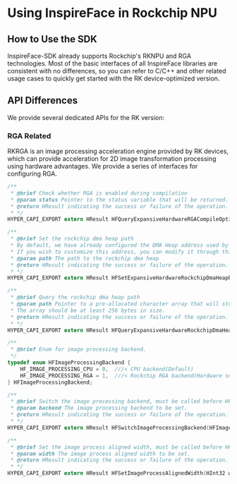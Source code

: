 # Using InspireFace in Rockchip NPU

## How to Use the SDK

InspireFace-SDK already supports Rockchip's RKNPU and RGA technologies. Most of the basic interfaces of all InspireFace libraries are consistent with no differences, so you can refer to C/C++ and other related usage cases to quickly get started with the RK device-optimized version.

## API Differences

We provide several dedicated APIs for the RK version:

### RGA Related

RKRGA is an image processing acceleration engine provided by RK devices, which can provide acceleration for 2D image transformation processing using hardware advantages. We provide a series of interfaces for configuring RGA.

```c
/**
 * @brief Check whether RGA is enabled during compilation
 * @param status Pointer to the status variable that will be returned.
 * @return HResult indicating the success or failure of the operation.
 * */
HYPER_CAPI_EXPORT extern HResult HFQueryExpansiveHardwareRGACompileOption(HPInt32 enable);

/**
 * @brief Set the rockchip dma heap path
 * By default, we have already configured the DMA Heap address used by RGA on RK devices.
 * If you wish to customize this address, you can modify it through this API.
 * @param path The path to the rockchip dma heap
 * @return HResult indicating the success or failure of the operation.
 * */
HYPER_CAPI_EXPORT extern HResult HFSetExpansiveHardwareRockchipDmaHeapPath(HPath path);

/**
 * @brief Query the rockchip dma heap path
 * @param path Pointer to a pre-allocated character array that will store the returned path.
 * The array should be at least 256 bytes in size.
 * @return HResult indicating the success or failure of the operation.
 * */
HYPER_CAPI_EXPORT extern HResult HFQueryExpansiveHardwareRockchipDmaHeapPath(HString path);

/**
 * @brief Enum for image processing backend.
 */
typedef enum HFImageProcessingBackend {
    HF_IMAGE_PROCESSING_CPU = 0,  ///< CPU backend(Default)
    HF_IMAGE_PROCESSING_RGA = 1,  ///< Rockchip RGA backend(Hardware support is mandatory)
} HFImageProcessingBackend;

/**
 * @brief Switch the image processing backend, must be called before HFCreateInspireFaceSession.
 * @param backend The image processing backend to be set.
 * @return HResult indicating the success or failure of the operation.
 * */
HYPER_CAPI_EXPORT extern HResult HFSwitchImageProcessingBackend(HFImageProcessingBackend backend);

/**
 * @brief Set the image process aligned width, must be called before HFCreateInspireFaceSession.
 * @param width The image process aligned width to be set.
 * @return HResult indicating the success or failure of the operation.
 * */
HYPER_CAPI_EXPORT extern HResult HFSetImageProcessAlignedWidth(HInt32 width);
```

